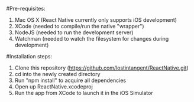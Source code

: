 #Pre-requisites:
1. Mac OS X (React Native currently only supports iOS development)
2. XCode (needed to compile/run the native "wrapper")
3. NodeJS (needed to run the development server)
4. Watchman (needed to watch the filesystem for changes during development)

#Installation steps:
1. Clone this repository (https://github.com/lostintangent/ReactNative.git)
2. cd into the newly created directory
3. Run "npm install" to acquire all dependencies
4. Open up ReactNative.xcodeproj
5. Run the app from XCode to launch it in the iOS Simulator